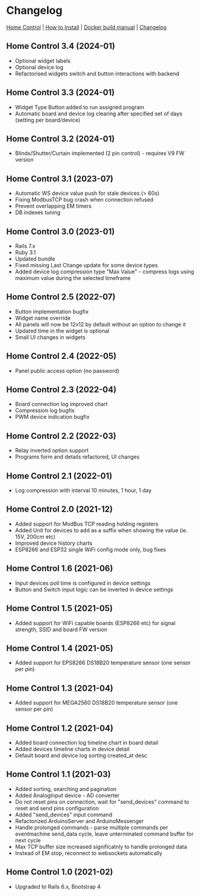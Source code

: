 # Changelog

[Home Control](README.md) | [How to Install](INSTALL.md) | [Docker build manual](BUILD.md) | [Changelog](CHANGELOG.md)

## Home Control 3.4 (2024-01)
  * Optional widget labels
  * Optional device log
  * Refactorised widgets switch and button interactions with backend

## Home Control 3.3 (2024-01)
  * Widget Type Button added to run assigned program
  * Automatic board and device log clearing after specified set of days (setting per board/device)

## Home Control 3.2 (2024-01)
  * Blinds/Shutter/Curtain implemented (2 pin control) - requires V9 FW version

## Home Control 3.1 (2023-07)
  * Automatic WS device value push for stale devices (> 60s)
  * Fixing ModbusTCP bug crash when connection refused
  * Prevent overlapping EM timers
  * DB indexes tuning

## Home Control 3.0 (2023-01)
  * Rails 7.x
  * Ruby 3.1
  * Updated bundle
  * Fixed missing Last Change update for some device types
  * Added device log compression type "Max Value" - compress logs using maximum value during the selected timeframe

## Home Control 2.5 (2022-07)
  * Button implementation bugfix
  * Widget name override
  * All panels will now be 12x12 by default without an option to change it
  * Updated time in the widget is optional
  * Small UI changes in widgets

## Home Control 2.4 (2022-05)
  * Panel public access option (no password)

## Home Control 2.3 (2022-04)
  * Board connection log improved chart
  * Compression log bugfix
  * PWM device indication bugfix

## Home Control 2.2 (2022-03)
  * Relay inverted option support
  * Programs form and details refactored, UI changes

## Home Control 2.1 (2022-01)
  * Log compression with interval 10 minutes, 1 hour, 1 day

## Home Control 2.0 (2021-12)
  * Added support for ModBus TCP reading holding registers
  * Added Unit for devices to add as a suffix when showing the value (ie. 15V, 200cm etc)
  * Improved device history charts
  * ESP8266 and ESP32 single WiFi config mode only, bug fixes

## Home Control 1.6 (2021-06)
  * Input devices poll time is configured in device settings
  * Button and Switch input logic can be inverted in device settings

## Home Control 1.5 (2021-05)
  * Added support for WiFi capable boards (ESP8266 etc) for signal strength, SSID and board FW version

## Home Control 1.4 (2021-05)
  * Added support for EPS8266 DS18B20 temperature sensor (one sensor per pin)

## Home Control 1.3 (2021-04)
  * Added support for MEGA2560 DS18B20 temperature sensor (one sensor per pin)

## Home Control 1.2 (2021-04)
  * Added board connection log timeline chart in board detail
  * Added devices timeline charts in device detail
  * Default board and device log sorting created_at desc

## Home Control 1.1 (2021-03)
  * Added sorting, searching and pagination
  * Added AnalogInput device - AD converter
  * Do not reset pins on connection, wait for "send_devices" command to reset and send pins configuration
  * Added "send_devices" input command
  * Refactorized ArduinoServer and ArduinoMessenger
  * Handle prolonged commands - parse multiple commands per eventmachine send_data cycle, leave unterminated command buffer for next cycle
  * Max TCP buffer size increased significatnly to handle prolonged data
* Instead of EM stop, reconnect to websockets automatically

## Home Control 1.0 (2021-02)
* Upgraded to Rails 6.x, Bootstrap 4

